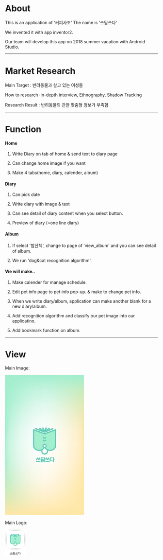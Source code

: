 # About
This is an application of '커피사조'
The name is '쓰담쓰다'

We invented it with app inventor2.

Our team will develop this app on 2018 summer vacation with Android Studio.
***
# Market Research

Main Target : 반려동물과 살고 있는 여성들

How to research :In-depth interview, Ethnography, Shadow Tracking

Research Result : 반려동물의 관한 맞춤형 정보가 부족함
***
# Function
#### Home
  
1. Write Diary on tab of home & send text to diary page
  
2. Can change home image if you want

3. Make 4 tabs(home, diary, calender, album)

#### Diary
  
1. Can pick date
  
2. Write diary with image & text

3. Can see detail of diary content when you select button.

4. Preview of diary (=one line diary)

#### Album
  
1. If select '밤산책', change to page of 'view_album' and you can see detail of album.

2. We run 'dog&cat recognition algorithm'. [<Link>]()


#### We will make..

1. Make calender for manage schedule.

2. Edit pet info page to pet info pop-up. & make to change pet info.

3. When we write diary/album, application can make another blank for a new diary/album.

4. Add recognition algorithm and classify our pet image into our applicatino.

5. Add bookmark function on album.

***

# View
Main Image:

![our main image](./pic/main.jpg)

Main Logo:
  
![our logo](./pic/icon.png)

